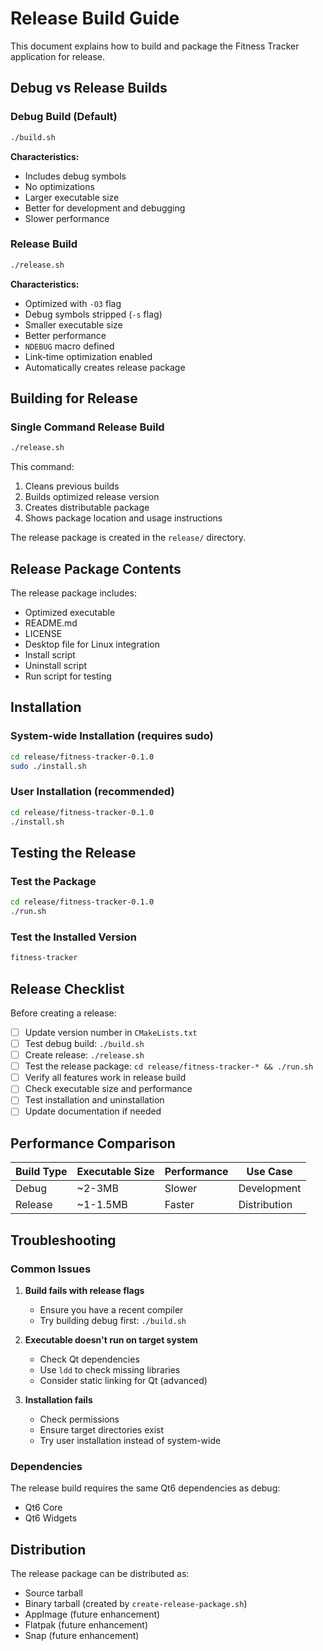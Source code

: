 # Release Build Guide

This document explains how to build and package the Fitness Tracker application for release.

## Debug vs Release Builds

### Debug Build (Default)
```bash
./build.sh
```

**Characteristics:**
- Includes debug symbols
- No optimizations
- Larger executable size
- Better for development and debugging
- Slower performance

### Release Build
```bash
./release.sh
```

**Characteristics:**
- Optimized with `-O3` flag
- Debug symbols stripped (`-s` flag)
- Smaller executable size
- Better performance
- `NDEBUG` macro defined
- Link-time optimization enabled
- Automatically creates release package

## Building for Release

### Single Command Release Build
```bash
./release.sh
```

This command:
1. Cleans previous builds
2. Builds optimized release version
3. Creates distributable package
4. Shows package location and usage instructions

The release package is created in the `release/` directory.

## Release Package Contents

The release package includes:
- Optimized executable
- README.md
- LICENSE
- Desktop file for Linux integration
- Install script
- Uninstall script
- Run script for testing

## Installation

### System-wide Installation (requires sudo)
```bash
cd release/fitness-tracker-0.1.0
sudo ./install.sh
```

### User Installation (recommended)
```bash
cd release/fitness-tracker-0.1.0
./install.sh
```

## Testing the Release

### Test the Package
```bash
cd release/fitness-tracker-0.1.0
./run.sh
```

### Test the Installed Version
```bash
fitness-tracker
```

## Release Checklist

Before creating a release:

- [ ] Update version number in `CMakeLists.txt`
- [ ] Test debug build: `./build.sh`
- [ ] Create release: `./release.sh`
- [ ] Test the release package: `cd release/fitness-tracker-* && ./run.sh`
- [ ] Verify all features work in release build
- [ ] Check executable size and performance
- [ ] Test installation and uninstallation
- [ ] Update documentation if needed

## Performance Comparison

| Build Type | Executable Size | Performance | Use Case |
|------------|----------------|-------------|----------|
| Debug | ~2-3MB | Slower | Development |
| Release | ~1-1.5MB | Faster | Distribution |

## Troubleshooting

### Common Issues

1. **Build fails with release flags**
   - Ensure you have a recent compiler
   - Try building debug first: `./build.sh`

2. **Executable doesn't run on target system**
   - Check Qt dependencies
   - Use `ldd` to check missing libraries
   - Consider static linking for Qt (advanced)

3. **Installation fails**
   - Check permissions
   - Ensure target directories exist
   - Try user installation instead of system-wide

### Dependencies

The release build requires the same Qt6 dependencies as debug:
- Qt6 Core
- Qt6 Widgets

## Distribution

The release package can be distributed as:
- Source tarball
- Binary tarball (created by `create-release-package.sh`)
- AppImage (future enhancement)
- Flatpak (future enhancement)
- Snap (future enhancement) 